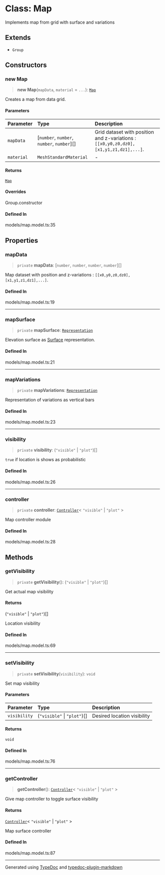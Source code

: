 # Class: Map

Implements map from grid with surface and variations

## Extends

-   `Group`

## Constructors

### new Map

> **new Map**(`mapData`, `material` = `...`): [`Map`](class.Map.md)

Creates a map from data grid.

#### Parameters

| Parameter  | Type                                       | Description                                                                           |
| :--------- | :----------------------------------------- | :------------------------------------------------------------------------------------ |
| `mapData`  | [`number`, `number`, `number`, `number`][] | Grid dataset with position and z-variations : `[[x0,y0,z0,dz0], [x1,y1,z1,dz1],...]`. |
| `material` | `MeshStandardMaterial`                     | -                                                                                     |

#### Returns

[`Map`](class.Map.md)

#### Overrides

Group.constructor

#### Defined In

models/map.model.ts:35

## Properties

### mapData

> `private` **mapData**: [`number`, `number`, `number`, `number`][]

Map dataset with position and z-variations : `[[x0,y0,z0,dz0], [x1,y1,z1,dz1],...]`.

#### Defined In

models/map.model.ts:19

---

### mapSurface

> `private` **mapSurface**: [`Representation`](../namespaces/namespace.Representation/interfaces/interface.Representation.md)

Elevation surface as [Surface](../namespaces/namespace.Representation/classes/class.Surface.md) representation.

#### Defined In

models/map.model.ts:21

---

### mapVariations

> `private` **mapVariations**: [`Representation`](../namespaces/namespace.Representation/interfaces/interface.Representation.md)

Representation of variations as vertical bars

#### Defined In

models/map.model.ts:23

---

### visibility

> `private` **visibility**: (`"visible"` \| `"plot"`)[]

`true` if location is shows as probabilistic

#### Defined In

models/map.model.ts:26

---

### controller

> `private` **controller**: [`Controller`](../namespaces/namespace.Controller/classes/class.Controller.md)\< `"visible"` \| `"plot"` \>

Map controller module

#### Defined In

models/map.model.ts:28

## Methods

### getVisibility

> `private` **getVisibility**(): (`"visible"` \| `"plot"`)[]

Get actual map visibility

#### Returns

(`"visible"` \| `"plot"`)[]

Location visibility

#### Defined In

models/map.model.ts:69

---

### setVisibility

> `private` **setVisibility**(`visibility`): `void`

Set map visibility

#### Parameters

| Parameter    | Type                        | Description                 |
| :----------- | :-------------------------- | :-------------------------- |
| `visibility` | (`"visible"` \| `"plot"`)[] | Desired location visibility |

#### Returns

`void`

#### Defined In

models/map.model.ts:76

---

### getController

> **getController**(): [`Controller`](../namespaces/namespace.Controller/classes/class.Controller.md)\< `"visible"` \| `"plot"` \>

Give map controller to toggle surface visibility

#### Returns

[`Controller`](../namespaces/namespace.Controller/classes/class.Controller.md)\< `"visible"` \| `"plot"` \>

Map surface controller

#### Defined In

models/map.model.ts:87

---

Generated using [TypeDoc](https://typedoc.org/) and [typedoc-plugin-markdown](https://www.npmjs.com/package/typedoc-plugin-markdown)
